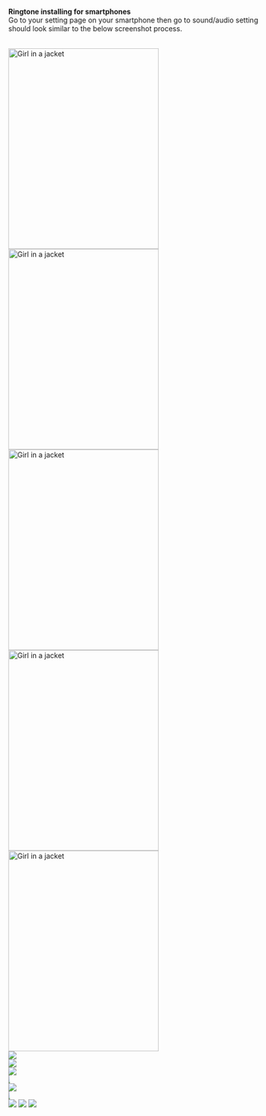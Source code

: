 <b>Ringtone installing for smartphones </b>
<br>
Go to your setting page on your smartphone then go to sound/audio setting should look similar to the below screenshot process.

<br>
 <img src="../images/Screenshot_20201116-174256.png" alt="Girl in a jacket" width="300" height="400"> 
 <img src="../images/Screenshot_20201116-173323.png" alt="Girl in a jacket" width="300" height="400"> 
 <img src="../images/Screenshot_20201116-173413.png" alt="Girl in a jacket" width="300" height="400"> 
<img src="../images/Screenshot_20201116-173442.png" alt="Girl in a jacket" width="300" height="400"> 
<img src="../images/Screenshot_20201116-173516.png" alt="Girl in a jacket" width="300" height="400"> 
  <div id="banner">
    <div class="inline-block">
        <img src="../images/Screenshot_20201116-174256.png">
    </div>
    <div class="inline-block">
        <img src="../images/Screenshot_20201116-174256.png">
    </div>
    <div class="inline-block">
        <img src="../images/Screenshot_20201116-174256.png">
    </div>
</div>
    <div id="banner" style="overflow: hidden; display: inline-block;">
        <div class="" style="max-width: 20%; max-height: 20%;">
            <img src="../images/Screenshot_20201116-174256.png">
        </div>
        <div class="" style="max-width: 100%; max-height: 100%;">
            <img src="../images/Screenshot_20201116-174256.png">
        </div>
        <div class="" style="max-width: 20%; max-height: 20%;">
            <img src="../images/Screenshot_20201116-174256.png">
        </div>
    </div>
    <div id="banner" style="overflow: hidden;justify-content:space-around;">
    <div class="" style="max-width: 20%;max-height: 20%;display: inline-block;">
        <img src="../images/Screenshot_20201116-174256.png">
    </div>
    <div class="" style="max-width: 20%;max-height: 20%;display: inline-block;">
        <img src="../images/Screenshot_20201116-174256.png">
    </div>
    <div class="" style="max-width: 20%;max-height: 20%;display: inline-block;">
        <img src="../images/Screenshot_20201116-174256.png">
    </div>
    </div>
